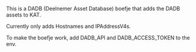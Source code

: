 This is a DADB (Deelnemer Asset Database) boefje that adds the DADB assets to KAT. 

Currently only adds Hostnames and IPAddressV4s.

To make the boefje work, add DADB_API and DADB_ACCESS_TOKEN to the env.
